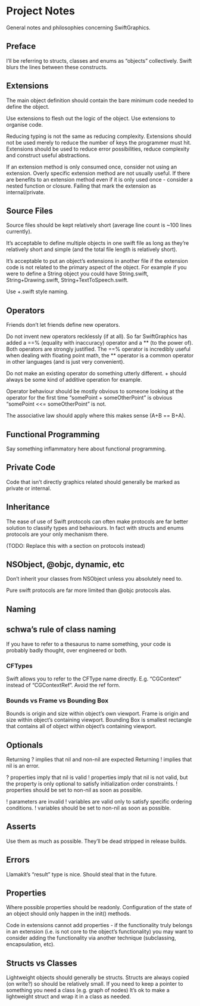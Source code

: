 # Project Notes

General notes and philosophies concerning SwiftGraphics.

## Preface

I’ll be referring to structs, classes and enums as “objects” collectively. Swift blurs the lines between these constructs.

## Extensions

The main object definition should contain the bare minimum code needed to define the object.

Use extensions to flesh out the logic of the object. Use extensions to organise code.

Reducing typing is not the same as reducing complexity. Extensions should not be used merely to reduce the number of keys the programmer must hit. Extensions should be used to reduce error possibilities, reduce complexity and construct useful abstractions.

If an extension method is only consumed once, consider not using an extension. Overly specific extension method are not usually useful. If there are benefits to an extension method even if it is only used once - consider a nested function or closure. Failing that mark the extension as internal/private.

## Source Files

Source files should be kept relatively short (average line count is ~100 lines currently).

It’s acceptable to define multiple objects in one swift file as long as they’re relatively short and simple (and the total file length is relatively short).

It’s acceptable to put an object’s extensions in another file if the extension code is not related to the primary aspect of the object. For example if you were to define a String object you could have String.swift, String+Drawing.swift, String+TextToSpeech.swift.

Use <ObjectName>+<AspectName>.swift style naming.

## Operators

Friends don’t let friends define new operators.

Do not invent new operators recklessly (if at all). So far SwiftGraphics has added a ==% (equality with inaccuracy) operator and a ** (to the power of). Both operators are strongly justified. The ==% operator is incredibly useful when dealing with floating point math, the ** operator is a common operator in other languages (and is just very convenient).

Do not make an existing operator do something utterly different. + should always be some kind of additive operation for example.

Operator behaviour should be mostly obvious to someone looking at the operator for the first time “somePoint + someOtherPoint” is obvious “somePoint <<= someOtherPoint” is not.

The associative law should apply where this makes sense (A+B == B+A).

## Functional Programming

Say something inflammatory here about functional programming.

## Private Code

Code that isn’t directly graphics related should generally be marked as private or internal.

## Inheritance

The ease of use of Swift protocols can often make protocols are far better solution to classify types and behaviours. In fact with structs and enums protocols are your only mechanism there.

(TODO: Replace this with a section on protocols instead)

## NSObject, @objc, dynamic, etc

Don’t inherit your classes from NSObject unless you absolutely need to.

Pure swift protocols are far more limited than @objc protocols alas.

## Naming

## schwa’s rule of class naming

If you have to refer to a thesaurus to name something, your code is probably badly thought, over engineered or both.

### CFTypes

Swift allows you to refer to the CFType name directly. E.g. “CGContext” instead of “CGContextRef”. Avoid the ref form.

### Bounds vs Frame vs Bounding Box

Bounds is origin and size within object’s own viewport.
Frame is origin and size within object’s containing viewport.
Bounding Box is smallest rectangle that contains all of object within object’s containing viewport.

## Optionals

Returning ? implies that nil and non-nil are expected
Returning ! implies that nil is an error.

? properties imply that nil is valid
! properties imply that nil is not valid, but the property is only optional to satisfy initialization order constraints. ! properties should be set to non-nil as soon as possible.

! parameters are invalid
! variables are valid only to satisfy specific ordering conditions. ! variables should be set to non-nil as soon as possible.

## Asserts

Use them as much as possible. They’ll be dead stripped in release builds.

## Errors

Llamakit’s “result” type is nice. Should steal that in the future.

## Properties

Where possible properties should be readonly. Configuration of the state of an object should only happen in the init() methods.

Code in extensions cannot add properties - if the functionality truly belongs in an extension (i.e. is not core to the object’s functionality) you may want to consider adding the functionality via another technique (subclassing, encapsulation, etc).

## Structs vs Classes

Lightweight objects should generally be structs. Structs are always copied (on write?) so should be relatively small.
If you need to keep a pointer to something you need a class (e.g. graph of nodes)
It’s ok to make a lightweight struct and wrap it in a class as needed.
